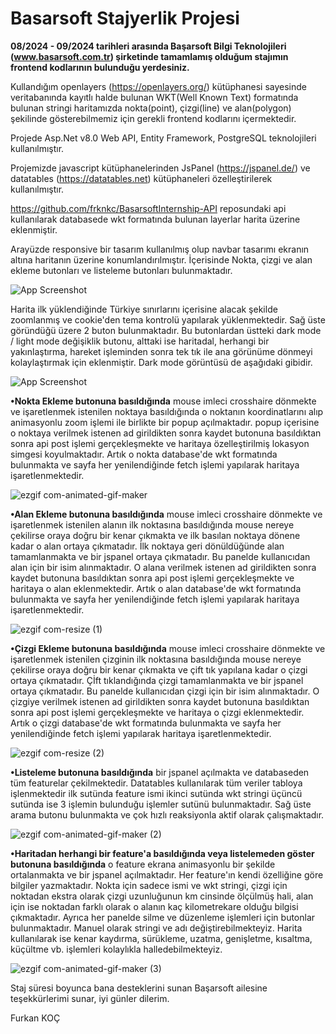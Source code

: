 
# Basarsoft Stajyerlik Projesi 

**08/2024 - 09/2024 tarihleri arasında Başarsoft Bilgi Teknolojileri (www.basarsoft.com.tr) şirketinde tamamlamış olduğum stajımın frontend kodlarının bulunduğu yerdesiniz.**

Kullandığım openlayers (https://openlayers.org/) kütüphanesi sayesinde veritabanında kayıtlı halde bulunan WKT(Well Known Text) formatında bulunan stringi haritamızda nokta(point), çizgi(line) ve alan(polygon) şekilinde gösterebilmemiz için gerekli frontend kodlarını içermektedir.

Projede Asp.Net v8.0 Web API, Entity Framework, PostgreSQL teknolojileri kullanılmıştır.

Projemizde javascript kütüphanelerinden JsPanel (https://jspanel.de/) ve datatables (https://datatables.net) kütüphaneleri özelleştirilerek kullanılmıştır.

https://github.com/frknkc/BasarsoftInternship-API reposundaki api kullanılarak databasede wkt formatında bulunan layerlar harita üzerine eklenmiştir.

Arayüzde responsive bir tasarım kullanılmış olup navbar tasarımı ekranın altına haritanın üzerine konumlandırılmıştır. İçerisinde Nokta, çizgi ve alan ekleme butonları ve listeleme butonları bulunmaktadır. 

![App Screenshot](https://img001.prntscr.com/file/img001/JQhguY_pR4CHzsOsI5SQoA.png)

Harita ilk yüklendiğinde Türkiye sınırlarını içerisine alacak şekilde zoomlanmış ve cookie'den tema kontrolü yapılarak yüklenmektedir. Sağ üste göründüğü üzere 2 buton bulunmaktadır. Bu butonlardan üstteki dark mode / light mode değişiklik butonu, alttaki ise haritadal, herhangi bir yakınlaştırma, hareket işleminden sonra tek tık ile ana görünüme dönmeyi kolaylaştırmak için eklenmiştir. Dark mode görüntüsü de aşağıdaki gibidir.

![App Screenshot](https://img001.prntscr.com/file/img001/09lde3jsSlWh4AXYSIC_yQ.png
)

**•Nokta Ekleme butonuna basıldığında** mouse imleci crosshaire dönmekte ve işaretlenmek istenilen noktaya basıldığında o noktanın koordinatlarını alıp animasyonlu zoom işlemi ile birlikte bir popup açılmaktadır. popup içerisine o noktaya verilmek istenen ad girildikten sonra kaydet butonuna basıldıktan sonra api post işlemi gerçekleşmekte ve haritaya özelleştirilmiş lokasyon simgesi koyulmaktadır. Artık o nokta database'de wkt formatında bulunmakta ve sayfa her yenilendiğinde fetch işlemi yapılarak haritaya işaretlenmektedir.

![ezgif com-animated-gif-maker](https://github.com/user-attachments/assets/e6e6210e-28f8-4416-85a9-a5ffef893a46)

**•Alan Ekleme butonuna basıldığında** mouse imleci crosshaire dönmekte ve işaretlenmek istenilen alanın ilk noktasına basıldığında mouse nereye çekilirse oraya doğru bir kenar çıkmakta ve ilk basılan noktaya dönene kadar o alan ortaya çıkmatadır. İlk noktaya geri dönüldüğünde alan tamamlanmakta ve bir jspanel ortaya çıkmatadır. Bu panelde kullanıcıdan alan için bir isim alınmaktadır. O alana verilmek istenen ad girildikten sonra kaydet butonuna basıldıktan sonra api post işlemi gerçekleşmekte ve haritaya o alan eklenmektedir. Artık o alan database'de wkt formatında bulunmakta ve sayfa her yenilendiğinde fetch işlemi yapılarak haritaya işaretlenmektedir.

![ezgif com-resize (1)](https://github.com/user-attachments/assets/319beb02-795a-4534-8b3c-8dd9fa085dca)


**•Çizgi Ekleme butonuna basıldığında** mouse imleci crosshaire dönmekte ve işaretlenmek istenilen çizginin ilk noktasına basıldığında mouse nereye çekilirse oraya doğru bir kenar çıkmakta ve çift tık yapılana kadar o çizgi ortaya çıkmatadır. Çİft tıklandığında çizgi tamamlanmakta ve bir jspanel ortaya çıkmatadır. Bu panelde kullanıcıdan çizgi için bir isim alınmaktadır. O çizgiye verilmek istenen ad girildikten sonra kaydet butonuna basıldıktan sonra api post işlemi gerçekleşmekte ve haritaya o çizgi eklenmektedir. Artık o çizgi database'de wkt formatında bulunmakta ve sayfa her yenilendiğinde fetch işlemi yapılarak haritaya işaretlenmektedir.

![ezgif com-resize (2)](https://github.com/user-attachments/assets/76a886c7-395d-47df-95ca-dc596bc70436)


**•Listeleme butonuna basıldığında** bir jspanel açılmakta ve databaseden tüm featurelar çekilmektedir. Datatables kullanılarak tüm veriler tabloya işlenmektedir ilk sutünda feature ismi ikinci sutünda wkt stringi üçüncü sutünda ise 3 işlemin bulunduğu işlemler sutünü bulunmaktadır. Sağ üste arama butonu bulunmakta ve çok hızlı reaksiyonla aktif olarak çalışmaktadır.  

![ezgif com-animated-gif-maker (2)](https://github.com/user-attachments/assets/26d67638-c96a-4770-959c-30be06ff239a)


**•Haritadan herhangi bir feature'a basıldığında veya listelemeden göster butonuna basıldığında** o feature ekrana animasyonlu bir şekilde ortalanmakta ve bir jspanel açılmaktadır. Her feature'ın kendi özelliğine göre bilgiler yazmaktadır. Nokta için sadece ismi ve wkt stringi, çizgi için noktadan ekstra olarak çizgi uzunluğunun km cinsinde ölçülmüş hali, alan için ise noktadan farklı olarak o alanın kaç kilometrekare olduğu bilgisi çıkmaktadır. Ayrıca her panelde silme ve düzenleme işlemleri için butonlar bulunmaktadır. Manuel olarak stringi ve adı değiştirebilmekteyiz. Harita kullanılarak ise kenar kaydırma, sürükleme, uzatma, genişletme, kısaltma, küçültme vb. işlemleri kolaylıkla halledebilmekteyiz.

![ezgif com-animated-gif-maker (3)](https://github.com/user-attachments/assets/1fdc7f75-6aa6-4e80-a25e-8b03910ae5aa)


Staj süresi boyunca bana desteklerini sunan Başarsoft ailesine teşekkürlerimi sunar, iyi günler dilerim.

Furkan KOÇ

